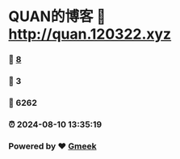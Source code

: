 # QUAN的博客 :link: http://quan.120322.xyz 
### :page_facing_up: [8](http://quan.120322.xyz/tag.html) 
### :speech_balloon: 3 
### :hibiscus: 6262 
### :alarm_clock: 2024-08-10 13:35:19 
### Powered by :heart: [Gmeek](https://github.com/Meekdai/Gmeek)
